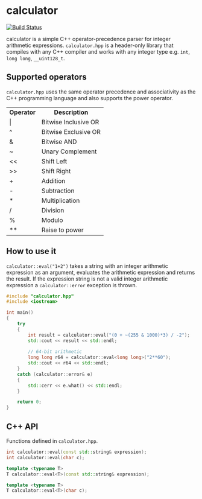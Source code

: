 calculator
==========
[![Build Status](https://travis-ci.org/kimwalisch/calculator.svg)](https://travis-ci.org/kimwalisch/calculator)

calculator is a simple C++ operator-precedence parser for integer
arithmetic expressions. ```calculator.hpp``` is a header-only library
that compiles with any C++ compiler and works with any integer type
e.g. ```int```, ```long long```, ```__uint128_t```.

Supported operators
-------------------
```calculator.hpp``` uses the same operator precedence and associativity
as the C++ programming language and also supports the power operator.

<table>
  <tr align="center">
    <td><b>Operator</b></td>
    <td><b>Description</b></td>
  </tr>
  <tr align="left">
    <td>|</td>
    <td>Bitwise Inclusive OR</td>
  </tr>
  <tr align="left">
    <td>^</td>
    <td>Bitwise Exclusive OR</td>
  </tr>
  <tr align="left">
    <td>&</td>
    <td>Bitwise AND</td>
  </tr>
  <tr align="left">
    <td>~</td>
    <td>Unary Complement </td>
  </tr>
  <tr align="left">
    <td>&lt;&lt;</td>
    <td>Shift Left</td>
  </tr>
  <tr align="left">
    <td>&gt;&gt;</td>
    <td>Shift Right</td>
  </tr>
  <tr align="left">
    <td>+</td>
    <td>Addition</td>
  </tr>
  <tr align="left">
    <td>-</td>
    <td>Subtraction</td>
  </tr>
  <tr align="left">
    <td>*</td>
    <td>Multiplication</td>
  </tr>
  <tr align="left">
    <td>/</td>
    <td>Division</td>
  </tr>
  <tr align="left">
    <td>%</td>
    <td>Modulo</td>
  </tr>
  <tr align="left">
    <td>**</td>
    <td>Raise to power</td>
  </tr>
</table>

How to use it
-------------
```calculator::eval("1+2")``` takes a string with an integer arithmetic
expression as an argument, evaluates the arithmetic expression and returns
the result. If the expression string is not a valid integer arithmetic
expression a ```calculator::error``` exception is thrown.

```C++
#include "calculator.hpp"
#include <iostream>

int main()
{
    try
    {
        int result = calculator::eval("(0 + ~(255 & 1000)*3) / -2");
        std::cout << result << std::endl;
    
        // 64-bit arithmetic
        long long r64 = calculator::eval<long long>("2**60");
        std::cout << r64 << std::endl;
    }
    catch (calculator::error& e)
    {
        std::cerr << e.what() << std::endl;
    }

    return 0;
}
```

C++ API
-------
Functions defined in ```calculator.hpp```.
```C++
int calculator::eval(const std::string& expression);
int calculator::eval(char c);

template <typename T>
T calculator::eval<T>(const std::string& expression);

template <typename T>
T calculator::eval<T>(char c);
```
